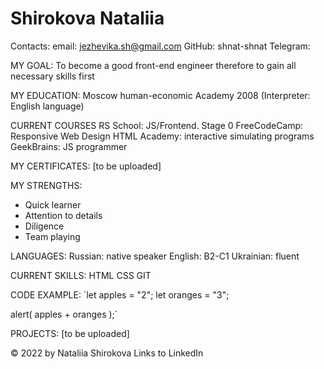 # Shirokova Nataliia

Contacts: 
email: jezhevika.sh@gmail.com
GitHub: shnat-shnat
Telegram:


MY GOAL:
To become a good front-end engineer therefore to gain all necessary skills first


MY EDUCATION:
Moscow human-economic Academy 2008 (Interpreter: English language)

CURRENT COURSES
RS School: JS/Frontend. Stage 0
FreeCodeCamp: Responsive Web Design
HTML Academy: interactive simulating programs
GeekBrains: JS programmer

MY CERTIFICATES:
[to be uploaded]

MY STRENGTHS:
- Quick learner
- Attention to details
- Diligence
- Team playing

LANGUAGES:
Russian: native speaker
English: B2-C1
Ukrainian: fluent

CURRENT SKILLS:
HTML
CSS
GIT

CODE EXAMPLE: 
`let apples = "2";
let oranges = "3";

alert( apples + oranges );`

PROJECTS:
[to be uploaded]

© 2022 by Nataliia Shirokova
Links to LinkedIn

